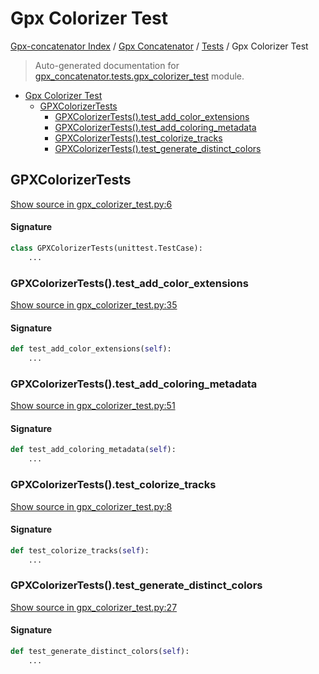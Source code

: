 # Gpx Colorizer Test

[Gpx-concatenator Index](../../README.md#gpx-concatenator-index) /
[Gpx Concatenator](../index.md#gpx-concatenator) /
[Tests](./index.md#tests) /
Gpx Colorizer Test

> Auto-generated documentation for [gpx_concatenator.tests.gpx_colorizer_test](../../../gpx_concatenator/tests/gpx_colorizer_test.py) module.

- [Gpx Colorizer Test](#gpx-colorizer-test)
  - [GPXColorizerTests](#gpxcolorizertests)
    - [GPXColorizerTests().test_add_color_extensions](#gpxcolorizertests()test_add_color_extensions)
    - [GPXColorizerTests().test_add_coloring_metadata](#gpxcolorizertests()test_add_coloring_metadata)
    - [GPXColorizerTests().test_colorize_tracks](#gpxcolorizertests()test_colorize_tracks)
    - [GPXColorizerTests().test_generate_distinct_colors](#gpxcolorizertests()test_generate_distinct_colors)

## GPXColorizerTests

[Show source in gpx_colorizer_test.py:6](../../../gpx_concatenator/tests/gpx_colorizer_test.py#L6)

#### Signature

```python
class GPXColorizerTests(unittest.TestCase):
    ...
```

### GPXColorizerTests().test_add_color_extensions

[Show source in gpx_colorizer_test.py:35](../../../gpx_concatenator/tests/gpx_colorizer_test.py#L35)

#### Signature

```python
def test_add_color_extensions(self):
    ...
```

### GPXColorizerTests().test_add_coloring_metadata

[Show source in gpx_colorizer_test.py:51](../../../gpx_concatenator/tests/gpx_colorizer_test.py#L51)

#### Signature

```python
def test_add_coloring_metadata(self):
    ...
```

### GPXColorizerTests().test_colorize_tracks

[Show source in gpx_colorizer_test.py:8](../../../gpx_concatenator/tests/gpx_colorizer_test.py#L8)

#### Signature

```python
def test_colorize_tracks(self):
    ...
```

### GPXColorizerTests().test_generate_distinct_colors

[Show source in gpx_colorizer_test.py:27](../../../gpx_concatenator/tests/gpx_colorizer_test.py#L27)

#### Signature

```python
def test_generate_distinct_colors(self):
    ...
```